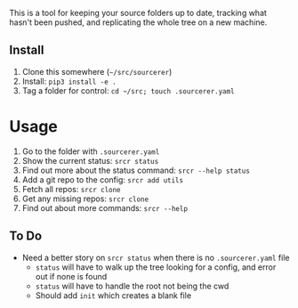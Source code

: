 This is a tool for keeping your source folders up to date, tracking what hasn't been pushed, and replicating the whole tree on a new machine.

## Install

1. Clone this somewhere (`~/src/sourcerer`)
1. Install: `pip3 install -e .`
1. Tag a folder for control: `cd ~/src; touch .sourcerer.yaml`

# Usage

1. Go to the folder with `.sourcerer.yaml`
1. Show the current status: `srcr status`
1. Find out more about the status command: `srcr --help status`
1. Add a git repo to the config: `srcr add utils`
1. Fetch all repos: `srcr clone`
1. Get any missing repos: `srcr clone`
1. Find out about more commands: `srcr --help`

## To Do
* Need a better story on `srcr status` when there is no `.sourcerer.yaml` file
  * `status` will have to walk up the tree looking for a config, and error out if none is found
  * `status` will have to handle the root not being the cwd
  * Should add `init` which creates a blank file
